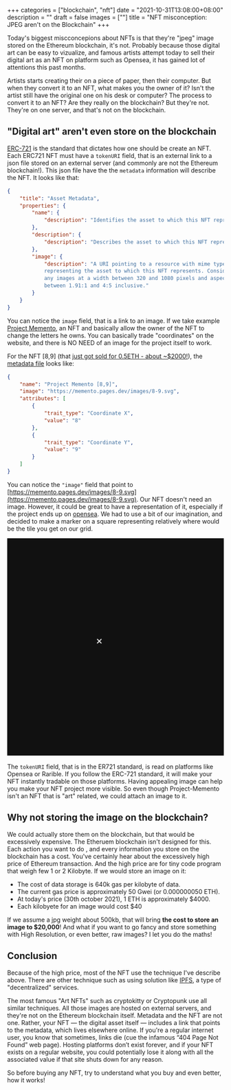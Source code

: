 +++
categories = ["blockchain", "nft"]
date = "2021-10-31T13:08:00+08:00"
description = ""
draft = false
images = [""]
title = "NFT misconception: JPEG aren't on the Blockchain"
+++

Today's biggest miscconcepions about NFTs is that they're "jpeg" image stored on the Ethereum blockchain, it's not. Probably because those digital art can be easy to vizualize, and famous artists attempt today to sell their digital art as an NFT on platform such as Opensea, it has gained lot of attentions this past months. 

Artists starts creating their on a piece of paper, then their computer. But when they convert it to an NFT, what makes you the owner of it? Isn't the artist still have the original one on his desk or computer? The process to convert it to an NFT? Are they really on the blockchain? But they're not. They're on one server, and that's not on the blockchain. 


## "Digital art" aren't even store on the blockchain

[ERC-721](https://eips.ethereum.org/EIPS/eip-721#implementations) is the standard that dictates how one should be create an NFT. Each ERC721 NFT must have a `tokenURI` field, that is an external link to a json file stored on an external server (and commonly are not the Ethereum blockchain!). This json file have the the `metadata` information will describe the NFT. It looks like that: 

```json
{
    "title": "Asset Metadata",
    "properties": {
        "name": {
            "description": "Identifies the asset to which this NFT represents"
        },
        "description": {
            "description": "Describes the asset to which this NFT represents"
        },
        "image": {
            "description": "A URI pointing to a resource with mime type image/* 
            representing the asset to which this NFT represents. Consider making 
            any images at a width between 320 and 1080 pixels and aspect ratio 
            between 1.91:1 and 4:5 inclusive."
        }
    }
}
```

You can notice the `image` field, that is a link to an image. If we take example [Project Memento](https://project-memento.com/), an NFT and basically allow the owner of the NFT to change the letters he owns. You can basically trade "coordinates" on the website, and there is NO NEED of an image for the project itself to work. 

For the NFT [8,9] (that [just got sold for 0.5ETH - about ~$2000!](https://etherscan.io/tx/0x5b9eb844062c9806e4fd5c831d26ad0c76466cc4d62d46610d5f4efbd1035cac)), the [metadata file](https://project-memento.com/metadata/8-9.json) looks like:  
```json
{
    "name": "Project Memento [8,9]",
    "image": "https://memento.pages.dev/images/8-9.svg",
    "attributes": [
        {
            "trait_type": "Coordinate X",
            "value": "8"
        },
        {
            "trait_type": "Coordinate Y",
            "value": "9"
        }
    ]
}
```
 You can notice the `"image"` field that point to [https://memento.pages.dev/images/8-9.svg](https://memento.pages.dev/images/8-9.svg). Our NFT doesn't need an image. However, it could be great to have a representation of it, especially if the project ends up on [opensea](https://opensea.io/collection/project-memento). We had to use a bit of our imagination, and decided to make a marker on a square representing relatively where would be the tile you get on our grid. 


![Memento representation](/img/nft/project-memento-8-9.svg)

The `tokenURI` field, that is in the ER721 standard, is read on platforms like Opensea or Rarible. If you follow the ERC-721 standard, it will make your NFT instantly tradable on those platforms. Having appealing image can help you make your NFT project more visible. So even though Project-Memento isn't an NFT that is "art" related, we could attach an image to it. 

<!-- ## What could go wrong? -->


## Why not storing the image on the blockchain?
We could actually store them on the blockchain, but that would be excessively expensive. The Etheruem blockchain isn't designed for this. Each action you want to do , and every information you store on the blockchain has a cost. You've certainly hear about the excessively high price of Ethereum transaction. And the high price are for tiny code program that weigh few 1 or 2 Kilobyte.  If we would store an image on it: 

- The cost of data storage is 640k gas per kilobyte of data.
- The current gas price is approximately 50 Gwei (or 0.000000050 ETH).
- At today's price (30th october 2021), 1 ETH is approximately $4000.
- Each kilobyete for an image would cost $40

If we assume a jpg weight about 500kb, that will bring **the cost to store an image to $20,000**! And what if you want to go fancy and store something with High Resolution, or even better, raw images? I let you do the maths!

## Conclusion

Because of the high price, most of the NFT use the technique I've describe above. There are other technique such as using solution like [IPFS](https://ipfs.io/), a type of "decentralized" services.  

The most famous "Art NFTs" such as cryptokitty or Cryptopunk use all similar techniques. All those images are hosted on external servers, and they're not on the Ethereum blockchain itself. Metadata and the NFT are not one. Rather, your NFT — the digital asset itself — includes a link that points to the metadata, which lives elsewhere online. If you're a regular internet user, you know that sometimes, links die (cue the infamous “404 Page Not Found” web page). Hosting platforms don’t exist forever, and if your NFT exists on a regular website, you could potentially lose it along with all the associated value if that site shuts down for any reason.

So before buying any NFT, try to understand what you buy and even better, how it works!

